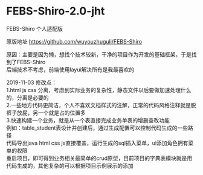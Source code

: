 # FEBS-Shiro-2.0-jht
FEBS-Shiro 个人适配版

原版地址 https://github.com/wuyouzhuguli/FEBS-Shiro

原因：主要是因为懒，想找个技术较新，干净的项目作为开发的基础框架，于是找到了FEBS-Shiro  
后端技术不考虑，前端使用layui解决所有是我最喜欢的  

2019-11-03 修改点：  
1.html js css 分离，考虑到实际业务的复杂性，静态文件以后要做加速处理什么的，分离是必要的  
2.一些地方代码更简洁，个人不喜欢文档样式的注解，正常的代码风格注释就是脱裤子放屁，另一个就是占的位置多  
3.快速构建一个业务，就是从一个表直接完成业务单表的增删查改功能  
例如：table_student表设计并创建后，通过生成配置可以控制代码生成的一些路径  
代码导出java html css js直接覆盖，运行生成的sql插入菜单，ui添加角色拥有菜单的权限  
重启项目，即可得到业务相关最简单的crud原型，目前项目的字典表模块就是用代码生成的，其他复杂的可以根据项目示例展示的添加
